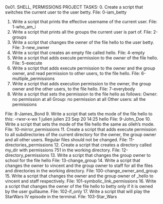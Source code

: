 0x01. SHELL, PERMISSIONS PROJECT
TASKS:
0. Create a script that switches the current user to the user betty.
File: 0-iam_betty
1. Write a script that prints the effective username of the current user.
File: 1-who_am_i
2. Write a script that prints all the groups the current user is part of.
File: 2-groups
3. Write a script that changes the owner of the file hello to the user betty.
File: 3-new_owner
4. Write a script that creates an empty file called hello.
File: 4-empty
5. Write a script that adds execute permission to the owner of the file hello.
File: 5-execute
6. Write a script that adds execute permission to the owner and the group owner, and read permission to other users, to the file hello.
File: 6-multiple_permissions
7. Write a script that adds execution permission to the owner, the group owner and the other users, to the file hello.
File: 7-everybody
8. Write a script that sets the permission to the file hello as follows:
Owner: no permission at all Group: no permission at all Other users: all the permissions

File: 8-James_Bond
9. Write a script that sets the mode of the file hello to this: -rwxr-x-wx 1 julien julien 23 Sep 20 14:25 hello
File: 9-John_Doe
10. Write a script that sets the mode of the file hello the same as olleh’s mode.
File: 10-mirror_permissions
11. Create a script that adds execute permission to all subdirectories of the current directory for the owner, the group owner and all other users. Regular files should not be changed.
File: 11-directories_permissions
12. Create a script that creates a directory called my_dir with permissions 751 in the working directory.
File: 12-directory_permissions
13. Write a script that changes the group owner to school for the file hello
File: 13-change_group
14. Write a script that changes the owner to vincent and the group owner to staff for all the files and directories in the working directory.
File: 100-change_owner_and_group
15. Write a script that changes the owner and the group owner of _hello to vincent and staff respectively.
File: 101-symbolic_link_permissions
16. Write a script that changes the owner of the file hello to betty only if it is owned by the user guillaume.
File: 102-if_only
17. Write a script that will play the StarWars IV episode in the terminal.
File: 103-Star_Wars
